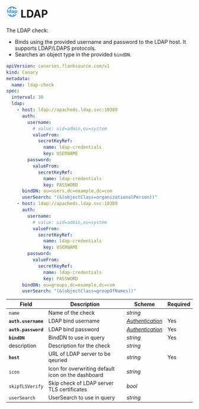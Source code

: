 # <img src='https://raw.githubusercontent.com/flanksource/flanksource-ui/main/src/icons/ldap.svg' style='height: 32px'/> LDAP

The LDAP check:

* Binds using the provided username and password to the LDAP host. It supports LDAP/LDAPS protocols.
* Searches an object type in the provided `bindDN`.

```yaml
apiVersion: canaries.flanksource.com/v1
kind: Canary
metadata:
  name: ldap-check
spec:
  interval: 30
  ldap:
    - host: ldap://apacheds.ldap.svc:10389
      auth:
        username:
          # value: uid=admin,ou=system
          valueFrom:
            secretKeyRef:
              name: ldap-credentials
              key: USERNAME
        password:
          valueFrom:
            secretKeyRef:
              name: ldap-credentials
              key: PASSWORD
      bindDN: ou=users,dc=example,dc=com
      userSearch: "(&(objectClass=organizationalPerson))"
    - host: ldap://apacheds.ldap.svc:10389
      auth:
        username:
          # value: uid=admin,ou=system
          valueFrom:
            secretKeyRef:
              name: ldap-credentials
              key: USERNAME
        password:
          valueFrom:
            secretKeyRef:
              name: ldap-credentials
              key: PASSWORD
      bindDN: ou=groups,dc=example,dc=com
      userSearch: "(&(objectClass=groupOfNames))"

```

| Field | Description | Scheme | Required |
| ----- | ----------- | ------ | -------- |
| `name` | Name of the check | *string* |  |
| **`auth.username`** | LDAP bind username | [*Authentication*](../concepts/authentication.md) | Yes |
| **`auth.password`** | LDAP bind password | [*Authentication*](../concepts/authentication.md) | Yes |
| **`bindDN`** | BindDN to use in query | *string* | Yes |
| description | Description for the check | *string* |  |
| **`host`** | URL of LDAP server to be qeuried | *string* | Yes |
| `icon` | Icon for overwriting default icon on the dashboard | *string* |  |
| `skipTLSVerify` | Skip check of LDAP server TLS certificates | *bool* |  |
| `userSearch` | UserSearch to use in query | *string* |  |
